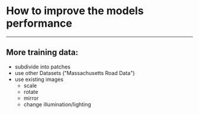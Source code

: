 # How to improve the models performance
---
## More training data:
* subdivide into patches
* use other Datasets ("Massachusetts Road Data")
* use existing images
    * scale
    * rotate
    * mirror
    * change illumination/lighting